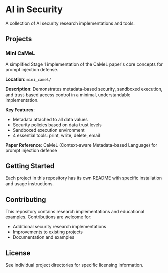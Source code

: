 # AI in Security

A collection of AI security research implementations and tools.

## Projects

### Mini CaMeL
A simplified Stage 1 implementation of the CaMeL paper's core concepts for prompt injection defense.

**Location**: `mini_camel/`

**Description**: Demonstrates metadata-based security, sandboxed execution, and trust-based access control in a minimal, understandable implementation.

**Key Features**:
- Metadata attached to all data values
- Security policies based on data trust levels
- Sandboxed execution environment
- 4 essential tools: print, write, delete, email

**Paper Reference**: CaMeL (Context-aware Metadata-based Language) for prompt injection defense

## Getting Started

Each project in this repository has its own README with specific installation and usage instructions.

## Contributing

This repository contains research implementations and educational examples. Contributions are welcome for:
- Additional security research implementations
- Improvements to existing projects
- Documentation and examples

## License

See individual project directories for specific licensing information.
